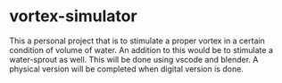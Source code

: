 # vortex-simulator
This a personal project that is to stimulate a proper vortex in a certain condition of volume of water. An addition to this would be to stimulate a water-sprout as well. This will be done using vscode and blender. A physical version will be completed when digital version is done. 
